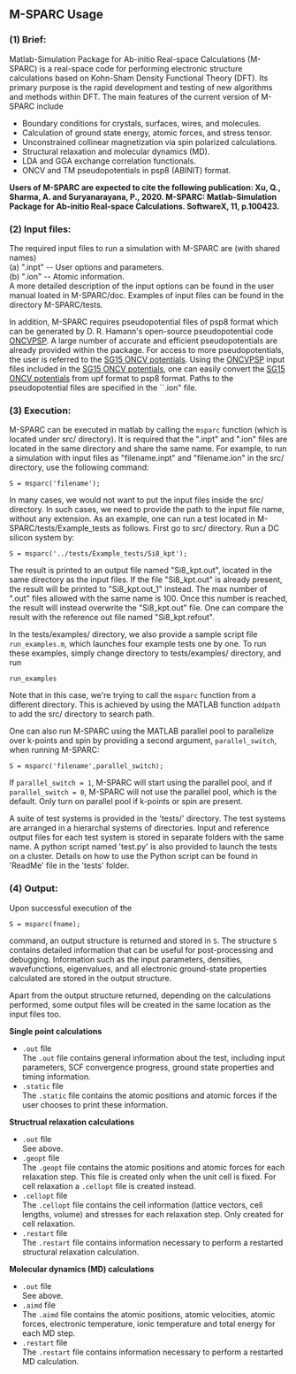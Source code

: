 ## M-SPARC Usage  
### (1) Brief:  
Matlab-Simulation Package for Ab-initio Real-space Calculations (M-SPARC) is a real-space code for performing electronic structure calculations based on Kohn-Sham Density Functional Theory (DFT). Its primary purpose is the rapid development and testing of new algorithms and methods within DFT. The main features of the current version of M-SPARC include  

* Boundary conditions for crystals, surfaces, wires, and molecules.  
* Calculation of ground state energy, atomic forces, and stress tensor.  
* Unconstrained collinear magnetization via spin polarized calculations.  
* Structural relaxation and molecular dynamics (MD).  
* LDA and GGA exchange correlation functionals.  
* ONCV and TM pseudopotentials in psp8 (ABINIT) format.  

**Users of M-SPARC are expected to cite the following publication: Xu, Q., Sharma, A. and Suryanarayana, P., 2020. M-SPARC: Matlab-Simulation Package for Ab-initio Real-space Calculations. SoftwareX, 11, p.100423.**

### (2) Input files:  
The required input files to run a simulation with M-SPARC are (with shared names)  
(a) ".inpt" -- User options and parameters.  
(b) ".ion"  -- Atomic information.  
A more detailed description of the input options can be found in the user manual loated in M-SPARC/doc. Examples of input files can be found in the directory M-SPARC/tests. 

In addition, M-SPARC requires pseudopotential files of psp8 format which can be generated by D. R. Hamann's open-source pseudopotential code [ONCVPSP](http://www.mat-simresearch.com/). A large number of accurate and efficient pseudopotentials are already provided within the package. For access to more pseudopotentials, the user is referred to the [SG15 ONCV potentials](http://www.quantum-simulation.org/potentials/sg15_oncv/). Using the [ONCVPSP](http://www.mat-simresearch.com/) input files included in the [SG15 ONCV potentials](http://www.quantum-simulation.org/potentials/sg15_oncv/), one can easily convert the [SG15 ONCV potentials](http://www.quantum-simulation.org/potentials/sg15_oncv/) from upf format to psp8 format. Paths to the pseudopotential files are specified in the ``.ion" file.

### (3) Execution:  
M-SPARC can be executed in matlab by calling the `msparc` function (which is located under src/ directory). It is required that the ".inpt" and ".ion" files are located in the same directory and share the same name. For example, to run a simulation with input files as "filename.inpt" and "filename.ion" in the src/ directory, use the following command:  
```
S = msparc('filename');
```
In many cases, we would not want to put the input files inside the src/ directory. In such cases, we need to provide the path to the input file name, without any extension. As an example, one can run a test located in M-SPARC/tests/Example_tests as follows. First go to src/ directory. Run a DC silicon system  by:  

```
S = msparc('../tests/Example_tests/Si8_kpt');
```
The result is printed to an output file named "Si8_kpt.out", located in the same directory as the input files. If the file "Si8_kpt.out" is already present, the result will be printed to "Si8_kpt.out_1" instead. The max number of ".out" files allowed with the same name is 100. Once this number is reached, the result will instead overwrite the "Si8_kpt.out" file. One can compare the result with the reference out file named "Si8_kpt.refout".  

In the tests/examples/ directory, we also provide a sample script file `run_examples.m`, which launches four example tests one by one. To run these examples, simply change directory to tests/examples/ directory, and run 
```
run_examples
```
Note that in this case, we're trying to call the `msparc` function from a different directory. This is achieved by using the MATLAB function `addpath` to add the src/ directory to search path.

One can also run M-SPARC using the MATLAB parallel pool to parallelize over k-points and spin by providing a second argument, `parallel_switch`, when running M-SPARC:  
```
S = msparc('filename',parallel_switch);
```
If `parallel_switch = 1`, M-SPARC will start using the parallel pool, and if `parallel_switch = 0`, M-SPARC will not use the parallel pool, which is the default. Only turn on parallel pool if k-points or spin are present.

A suite of test systems is provided in the 'tests/' directory. The test systems are arranged in a hierarchal systems of directories. Input and reference output files for each test system is stored in separate folders with the same name. A python script named 'test.py' is also provided to launch the tests on a cluster. Details on how to use the Python script can be found in 'ReadMe' file in the 'tests\' folder.

### (4) Output:

Upon successful execution of the  
```
S = msparc(fname);
```
command, an output structure is returned and stored in `S`. The structure `S` contains detailed information that can be useful for post-processing and debugging. Information such as the input parameters, densities, wavefunctions, eigenvalues, and all electronic ground-state properties calculated are stored in the output structure.

Apart from the output structure returned, depending on the calculations performed, some output files will be created in the same location as the input files too. 

**Single point calculations**

- `.out` file  
The `.out` file contains general information about the test, including input parameters, SCF convergence progress, ground state properties and timing information.
- `.static` file  
The `.static` file contains the atomic positions and atomic forces if the user chooses to print these information.

**Structrual relaxation calculations**
- `.out` file  
See above.
- `.geopt` file  
The `.geopt` file contains the atomic positions and atomic forces for each relaxation step. This file is created only when the unit cell is fixed. For cell relaxation a `.cellopt` file is created instead.
- `.cellopt` file  
The `.cellopt` file contains the cell information (lattice vectors, cell lengths, volume) and stresses for each relaxation step. Only created for cell relaxation.
- `.restart` file  
The `.restart` file contains information necessary to perform a restarted structural relaxation calculation. 

**Molecular dynamics (MD) calculations**

- `.out` file  
See above.
- `.aimd` file  
The `.aimd` file contains the atomic positions, atomic velocities, atomic forces, electronic temperature, ionic temperature and total energy for each MD step.
- `.restart` file  
The `.restart` file contains information necessary to perform a restarted MD calculation. 
